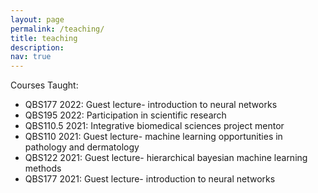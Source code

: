 ```yaml
---
layout: page
permalink: /teaching/
title: teaching
description:
nav: true
---
```


Courses Taught:  
* QBS177 2022: Guest lecture- introduction to neural networks   
* QBS195 2022: Participation in scientific research  
* QBS110.5 2021: Integrative biomedical sciences project mentor    
* QBS110 2021: Guest lecture- machine learning opportunities in pathology and dermatology  
* QBS122 2021: Guest lecture- hierarchical bayesian machine learning methods   
* QBS177 2021: Guest lecture- introduction to neural networks   
